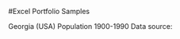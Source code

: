 #Excel Portfolio Samples

Georgia (USA) Population 1900-1990
Data source: [](http://www.census.gov/population/cencounts/ga190090.txt)